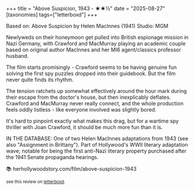 +++
title = "Above Suspicion, 1943 - ★★½"
date = "2025-08-27"
[taxonomies]
tags=["letterboxd"]
+++

Based on: Above Suspicion by Helen MacInnes (1941)
Studio: MGM

Newlyweds on their honeymoon get pulled into British espionage mission in Nazi Germany, with Crawford and MacMurray playing an academic couple based on original author MacInnes and her MI6 agent/classics professor husband.

The film starts promisingly - Crawford seems to be having genuine fun solving the first spy puzzles dropped into their guidebook. But the film never quite finds its rhythm.

The tension ratchets up somewhat effectively around the hour mark during their escape from the doctor's house, but then inexplicably deflates. Crawford and MacMurray never really connect, and the whole production feels oddly listless - like everyone involved was slightly bored.

It's hard to pinpoint exactly what makes this drag, but for a wartime spy thriller with Joan Crawford, it should be much more fun than it is.

IN THE DATABASE: One of two Helen MacInnes adaptations from 1943 (see also "Assignment in Brittany"). Part of Hollywood's WWII literary adaptation wave; notable for being the first anti-Nazi literary property purchased after the 1941 Senate propaganda hearings.

📚 herhollywoodstory.com/film/above-suspicion-1943

<small>see this review on <a href="https://letterboxd.com/nonmodernist/film/above-suspicion/">letterboxd</a>.</small>
